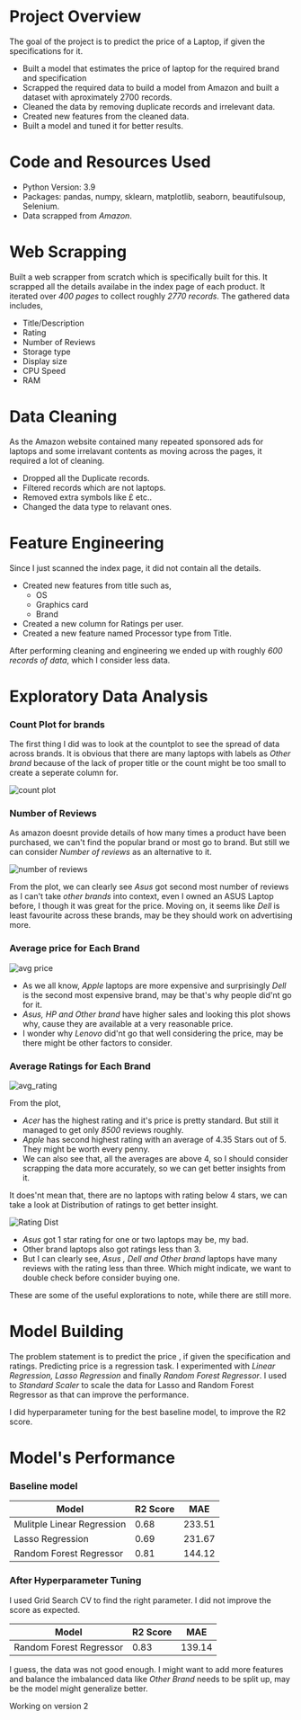 # Project Overview
The goal of the project is to predict the price of a Laptop, if given the specifications for it. 
* Built a model that estimates the price of laptop for the required brand and specification
* Scrapped the required data to build a model from Amazon and built a dataset with aproximately 2700 records.
* Cleaned the data by removing duplicate records and irrelevant data.
* Created new features from the cleaned data.
* Built a model and tuned it for better results.

# Code and Resources Used
* Python Version: 3.9
* Packages: pandas, numpy, sklearn, matplotlib, seaborn, beautifulsoup, Selenium.
* Data scrapped from *Amazon*.

# Web Scrapping
Built a web scrapper from scratch which is specifically built for this. It scrapped all the details availabe in the index page of each product. It iterated over *400 pages* to collect roughly *2770 records*. The gathered data includes,
* Title/Description
* Rating
* Number of Reviews
* Storage type
* Display size
* CPU Speed
* RAM

# Data Cleaning
As the Amazon website contained many repeated sponsored ads for laptops and some irrelavant contents as moving across the pages, it required a lot of cleaning.
* Dropped all the Duplicate records.
* Filtered records which are not laptops.
* Removed extra symbols like £ etc..
* Changed the data type to relavant ones.

# Feature Engineering
Since I just scanned the index page, it did not contain all the details.
* Created new features from title such as,
  * OS
  * Graphics card
  * Brand
* Created a new column for Ratings per user.
* Created a new feature named Processor type from Title.

After performing cleaning and engineering we ended up with roughly *600 records of data*, which I consider less data.

# Exploratory Data Analysis
### Count Plot for brands
The first thing I did was to look at the countplot to see the spread of data across brands. It is obvious that there are many laptops with labels as *Other brand* because of the lack of proper title or the count might be too small to create a seperate column for.


![count plot](https://github.com/ArunGautham-Soundarrajan/Laptops_Price_Predictor/blob/main/images/countplot_brand.png)

### Number of Reviews
As amazon doesnt provide details of how many times a product have been purchased, we can't find the popular brand or most go to brand. But still we can consider *Number of reviews* as an alternative to it.

![number of reviews](https://github.com/ArunGautham-Soundarrajan/Laptops_Price_Predictor/blob/main/images/reviews_for_each_brand.png)

From the plot, we can clearly see *Asus* got second most number of reviews as I can't take *other brands* into context, even I owned an ASUS Laptop before, I though it was great for the price. Moving on, it seems like *Dell* is least favourite across these brands, may be they should work on advertising more.

### Average price for Each Brand

![avg price](https://github.com/ArunGautham-Soundarrajan/Laptops_Price_Predictor/blob/main/images/avg_price_brand.png)

* As we all know, *Apple* laptops are more expensive and surprisingly *Dell* is the second most expensive brand, may be that's why people did'nt go for it.
* *Asus, HP and Other brand* have higher sales and looking this plot shows why, cause they are available at a very reasonable price. 
* I wonder why *Lenovo* did'nt go that well considering the price, may be there might be other factors to consider.

### Average Ratings for Each Brand

![avg_rating](https://github.com/ArunGautham-Soundarrajan/Laptops_Price_Predictor/blob/main/images/avg_rating_brand.png)

From the plot,
* *Acer* has the highest rating and it's price is pretty standard. But still it managed to get only *8500* reviews roughly.
* *Apple* has second highest rating with an average of 4.35 Stars out of 5. They might be worth every penny.
* We can also see that, all the averages are above 4, so I should consider scrapping the data more accurately, so we can get better insights from it.

It does'nt mean that, there are no laptops with rating below 4 stars, we can take a look at Distribution of ratings to get better insight.

![Rating Dist](https://github.com/ArunGautham-Soundarrajan/Laptops_Price_Predictor/blob/main/images/rating_dist.png)
* *Asus* got 1 star rating for one or two laptops may be, my bad.
* Other brand laptops also got ratings less than 3.
* But I can clearly see, *Asus , Dell and Other brand* laptops have many reviews with the rating less than three. Which might indicate, we want to double check before consider buying one.

These are some of the useful explorations to note, while there are still more.

# Model Building

The problem statement is to predict the price , if given the specification and ratings. Predicting price is a regression task. 
I experimented with *Linear Regression, Lasso Regression* and finally *Random Forest Regressor*. I used to *Standard Scaler* to scale the data for Lasso and Random Forest Regressor as that can improve the performance.

I did hyperparameter tuning for the best baseline model, to improve the R2 score.

# Model's Performance

### Baseline model

Model | R2 Score | MAE 
--- | --- | ---
Mulitple Linear Regression | 0.68 | 233.51
Lasso Regression | 0.69 | 231.67
Random Forest Regressor | 0.81 | 144.12

### After Hyperparameter Tuning

I used Grid Search CV to find the right parameter. I did not improve the score as expected.

Model | R2 Score | MAE 
--- | --- | ---
Random Forest Regressor | 0.83 | 139.14

I guess, the data was not good enough. I might want to add more features and balance the imbalanced data like *Other Brand* needs to be split up, may be the model might generalize better. 

Working on version 2



